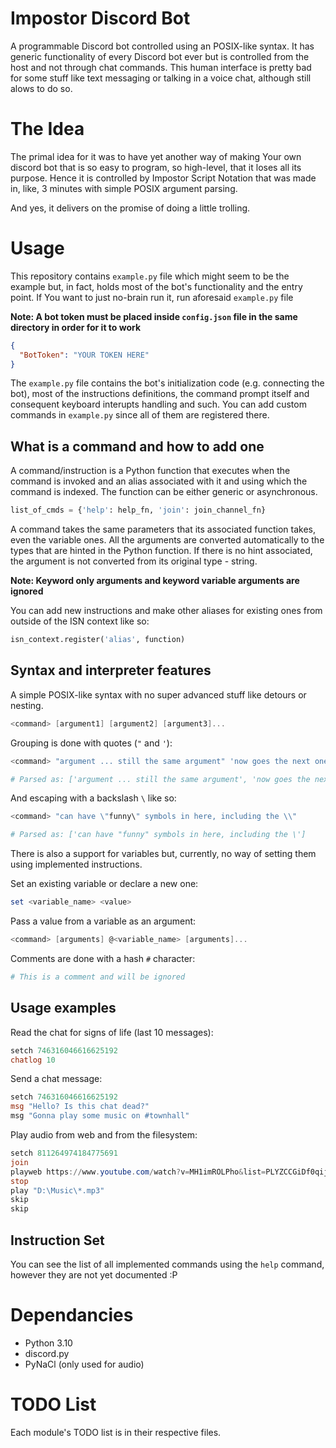 # Impostor Discord Bot

A programmable Discord bot controlled using an POSIX-like syntax. It has generic functionality of every Discord bot ever but is controlled from the host and not through chat commands. This human interface is pretty bad for some stuff like text messaging or talking in a voice chat, although still alows to do so.

# The Idea
The primal idea for it was to have yet another way of making Your own discord bot that is so easy to program, so high-level, that it loses all its purpose. Hence it is controlled by Impostor Script Notation that was made in, like, 3 minutes with simple POSIX argument parsing.

And yes, it delivers on the promise of doing a little trolling.

# Usage
This repository contains `example.py` file which might seem to be the example but, in fact, holds most of the bot's functionality and the entry point. If You want to just no-brain run it, run aforesaid `example.py` file

**Note: A bot token must be placed inside `config.json` file in the same directory in order for it to work**
```json
{
  "BotToken": "YOUR TOKEN HERE"
}
```

The `example.py` file contains the bot's initialization code (e.g. connecting the bot), most of the instructions definitions, the command prompt itself and consequent keyboard interupts handling and such. You can add custom commands in `example.py` since all of them are registered there.

## What is a command and how to add one
A command/instruction is a Python function that executes when the command is invoked and an alias associated with it and using which the command is indexed. The function can be either generic or asynchronous.

```py
list_of_cmds = {'help': help_fn, 'join': join_channel_fn}
```

A command takes the same parameters that its associated function takes, even the variable ones. All the arguments are converted automatically to the types that are hinted in the Python function. If there is no hint associated, the argument is not converted from its original type - string.

**Note: Keyword only arguments and keyword variable arguments are ignored**

You can add new instructions and make other aliases for existing ones from outside of the ISN context like so:
```py
isn_context.register('alias', function)
```

## Syntax and interpreter features
A simple POSIX-like syntax with no super advanced stuff like detours or nesting.

```ps1
<command> [argument1] [argument2] [argument3]...
```

Grouping is done with quotes (`"` and `'`):
```ps1
<command> "argument ... still the same argument" 'now goes the next one'

# Parsed as: ['argument ... still the same argument', 'now goes the next one']
```

And escaping with a backslash `\` like so:
```ps1
<command> "can have \"funny\" symbols in here, including the \\"

# Parsed as: ['can have "funny" symbols in here, including the \']
```

There is also a support for variables but, currently, no way of setting them using implemented instructions.

Set an existing variable or declare a new one:
```ps1
set <variable_name> <value>
```

Pass a value from a variable as an argument:
```ps1
<command> [arguments] @<variable_name> [arguments]...
```

Comments are done with a hash `#` character:
```ps1
# This is a comment and will be ignored
```

## Usage examples
Read the chat for signs of life (last 10 messages):
```ps1
setch 746316046616625192
chatlog 10
```

Send a chat message:
```ps1
setch 746316046616625192
msg "Hello? Is this chat dead?"
msg "Gonna play some music on #townhall"
```

Play audio from web and from the filesystem:
```ps1
setch 811264974184775691
join
playweb https://www.youtube.com/watch?v=MH1imROLPho&list=PLYZCCGiDf0qijxmpClFxZlVWWyzuwjy2y&index=1
stop
play "D:\Music\*.mp3"
skip
skip
```

## Instruction Set
You can see the list of all implemented commands using the `help` command, however they are not yet documented :P

# Dependancies
- Python 3.10
- discord.py
- PyNaCl (only used for audio)

# TODO List
Each module's TODO list is in their respective files.
